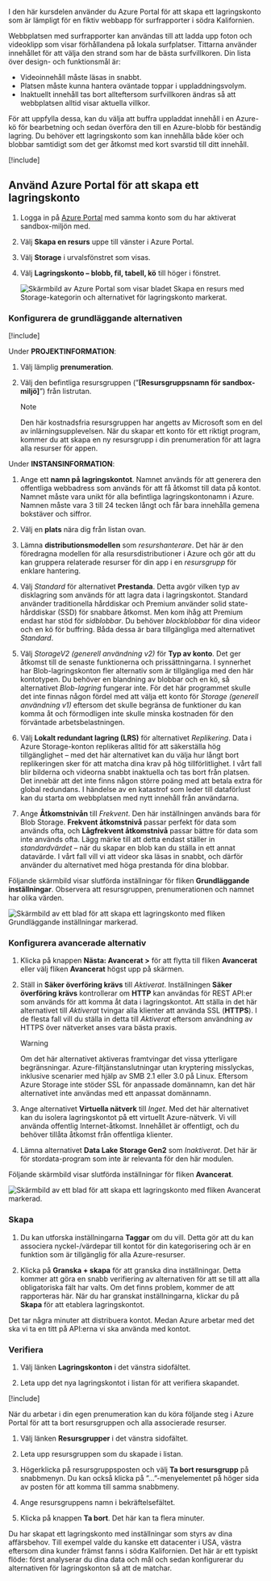 I den här kursdelen använder du Azure Portal för att skapa ett lagringskonto som är lämpligt för en fiktiv webbapp för surfrapporter i södra Kalifornien.

Webbplatsen med surfrapporter kan användas till att ladda upp foton och videoklipp som visar förhållandena på lokala surfplatser. Tittarna använder innehållet för att välja den strand som har de bästa surfvillkoren. Din lista över design- och funktionsmål är:

- Videoinnehåll måste läsas in snabbt.
- Platsen måste kunna hantera oväntade toppar i uppladdningsvolym.
- Inaktuellt innehåll tas bort allteftersom surfvillkoren ändras så att webbplatsen alltid visar aktuella villkor.

För att uppfylla dessa, kan du välja att buffra uppladdat innehåll i en Azure-kö för bearbetning och sedan överföra den till en Azure-blobb för beständig lagring. Du behöver ett lagringskonto som kan innehålla både köer och blobbar samtidigt som det ger åtkomst med kort svarstid till ditt innehåll.

[!include[](../../../includes/azure-sandbox-activate.md)]

## <a name="use-the-azure-portal-to-create-a-storage-account"></a>Använd Azure Portal för att skapa ett lagringskonto

1. Logga in på [Azure Portal](https://portal.azure.com/learn.docs.microsoft.com?azure-portal=true) med samma konto som du har aktiverat sandbox-miljön med.

1. Välj **Skapa en resurs** uppe till vänster i Azure Portal.

1. Välj **Storage** i urvalsfönstret som visas.

1. Välj **Lagringskonto – blobb, fil, tabell, kö** till höger i fönstret.

    ![Skärmbild av Azure Portal som visar bladet Skapa en resurs med Storage-kategorin och alternativet för lagringskonto markerat.](..\media\5-portal-storage-select.png)

### <a name="configure-the-basic-options"></a>Konfigurera de grundläggande alternativen

[!include[](../../../includes/azure-sandbox-regions-first-mention-note-friendly.md)]

Under **PROJEKTINFORMATION**:


1. Välj lämplig **prenumeration**.

1. Välj den befintliga resursgruppen (”**<rgn>[Resursgruppsnamn för sandbox-miljö]</rgn>**”) från listrutan.

    > [!NOTE]
    > Den här kostnadsfria resursgruppen har angetts av Microsoft som en del av inlärningsupplevelsen. När du skapar ett konto för ett riktigt program, kommer du att skapa en ny resursgrupp i din prenumeration för att lagra alla resurser för appen.

Under **INSTANSINFORMATION**:


1. Ange ett **namn på lagringskontot**. Namnet används för att generera den offentliga webbadress som används för att få åtkomst till data på kontot. Namnet måste vara unikt för alla befintliga lagringskontonamn i Azure. Namnen måste vara 3 till 24 tecken långt och får bara innehålla gemena bokstäver och siffror.

1. Välj en **plats** nära dig från listan ovan.

1. Lämna **distributionsmodellen** som _resurshanterare_. Det här är den föredragna modellen för alla resursdistributioner i Azure och gör att du kan gruppera relaterade resurser för din app i en _resursgrupp_ för enklare hantering.

1. Välj _Standard_ för alternativet **Prestanda**. Detta avgör vilken typ av disklagring som används för att lagra data i lagringskontot. Standard använder traditionella hårddiskar och Premium använder solid state-hårddiskar (SSD) för snabbare åtkomst. Men kom ihåg att Premium endast har stöd för _sidblobbar_. Du behöver _blockblobbar_ för dina videor och en kö för buffring. Båda dessa är bara tillgängliga med alternativet _Standard_.

1. Välj _StorageV2 (generell användning v2)_ för **Typ av konto**. Det ger åtkomst till de senaste funktionerna och prissättningarna. I synnerhet har Blob-lagringskonton fler alternativ som är tillgängliga med den här kontotypen. Du behöver en blandning av blobbar och en kö, så alternativet _Blob-lagring_ fungerar inte. För det här programmet skulle det inte finnas någon fördel med att välja ett konto för _Storage (generell användning v1)_ eftersom det skulle begränsa de funktioner du kan komma åt och förmodligen inte skulle minska kostnaden för den förväntade arbetsbelastningen.

1. Välj **Lokalt redundant lagring (LRS)** för alternativet _Replikering_. Data i Azure Storage-konton replikeras alltid för att säkerställa hög tillgänglighet – med det här alternativet kan du välja hur långt bort replikeringen sker för att matcha dina krav på hög tillförlitlighet. I vårt fall blir bilderna och videorna snabbt inaktuella och tas bort från platsen. Det innebär att det inte finns någon större poäng med att betala extra för global redundans. I händelse av en katastrof som leder till dataförlust kan du starta om webbplatsen med nytt innehåll från användarna.

1. Ange **Åtkomstnivån** till _Frekvent_. Den här inställningen används bara för Blob Storage. **Frekvent åtkomstnivå** passar perfekt för data som används ofta, och **Lågfrekvent åtkomstnivå** passar bättre för data som inte används ofta. Lägg märke till att detta endast ställer in _standardvärdet_ – när du skapar en blob kan du ställa in ett annat datavärde. I vårt fall vill vi att videor ska läsas in snabbt, och därför använder du alternativet med höga prestanda för dina blobbar.

Följande skärmbild visar slutförda inställningar för fliken **Grundläggande inställningar**. Observera att resursgruppen, prenumerationen och namnet har olika värden.

![Skärmbild av ett blad för att skapa ett lagringskonto med fliken **Grundläggande inställningar** markerad.](../media/5-create-storage-account-basics.png)

### <a name="configure-the-advanced-options"></a>Konfigurera avancerade alternativ

1. Klicka på knappen **Nästa: Avancerat >** för att flytta till fliken **Avancerat** eller välj fliken **Avancerat** högst upp på skärmen.

1. Ställ in **Säker överföring krävs** till _Aktiverat_. Inställningen **Säker överföring krävs** kontrollerar om **HTTP** kan användas för REST API:er som används för att komma åt data i lagringskontot. Att ställa in det här alternativet till _Aktiverat_ tvingar alla klienter att använda SSL (**HTTPS**). I de flesta fall vill du ställa in detta till _Aktiverat_ eftersom användning av HTTPS över nätverket anses vara bästa praxis.

    > [!WARNING]
    > Om det här alternativet aktiveras framtvingar det vissa ytterligare begränsningar. Azure-filtjänstanslutningar utan kryptering misslyckas, inklusive scenarier med hjälp av SMB 2.1 eller 3.0 på Linux. Eftersom Azure Storage inte stöder SSL för anpassade domännamn, kan det här alternativet inte användas med ett anpassat domännamn.

1. Ange alternativet **Virtuella nätverk** till _Inget_. Med det här alternativet kan du isolera lagringskontot på ett virtuellt Azure-nätverk. Vi vill använda offentlig Internet-åtkomst. Innehållet är offentligt, och du behöver tillåta åtkomst från offentliga klienter.

1. Lämna alternativet **Data Lake Storage Gen2** som _Inaktiverat_. Det här är för stordata-program som inte är relevanta för den här modulen.

Följande skärmbild visar slutförda inställningar för fliken **Avancerat**.

![Skärmbild av ett blad för att skapa ett lagringskonto med fliken **Avancerat** markerad.](../media/5-create-storage-account-advanced.png)

### <a name="create"></a>Skapa

1. Du kan utforska inställningarna **Taggar** om du vill. Detta gör att du kan associera nyckel-/värdepar till kontot för din kategorisering och är en funktion som är tillgänglig för alla Azure-resurser.

1. Klicka på **Granska + skapa** för att granska dina inställningar. Detta kommer att göra en snabb verifiering av alternativen för att se till att alla obligatoriska fält har valts. Om det finns problem, kommer de att rapporteras här. När du har granskat inställningarna, klickar du på **Skapa** för att etablera lagringskontot.

Det tar några minuter att distribuera kontot. Medan Azure arbetar med det ska vi ta en titt på API:erna vi ska använda med kontot.

### <a name="verify"></a>Verifiera

1. Välj länken **Lagringskonton** i det vänstra sidofältet.

1. Leta upp det nya lagringskontot i listan för att verifiera skapandet.

<!-- Cleanup sandbox -->
[!include[](../../../includes/azure-sandbox-cleanup.md)]

När du arbetar i din egen prenumeration kan du köra följande steg i Azure Portal för att ta bort resursgruppen och alla associerade resurser.

1. Välj länken **Resursgrupper** i det vänstra sidofältet.

1. Leta upp resursgruppen som du skapade i listan.

1. Högerklicka på resursgruppsposten och välj **Ta bort resursgrupp** på snabbmenyn. Du kan också klicka på ”...”-menyelementet på höger sida av posten för att komma till samma snabbmeny.

1. Ange resursgruppens namn i bekräftelsefältet.

1. Klicka på knappen **Ta bort**. Det här kan ta flera minuter.

Du har skapat ett lagringskonto med inställningar som styrs av dina affärsbehov. Till exempel valde du kanske ett datacenter i USA, västra eftersom dina kunder främst fanns i södra Kalifornien. Det här är ett typiskt flöde: först analyserar du dina data och mål och sedan konfigurerar du alternativen för lagringskonton så att de matchar.